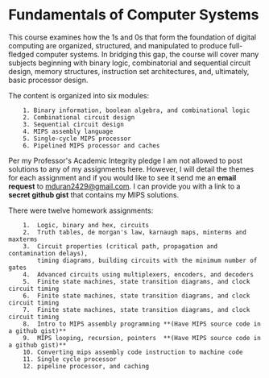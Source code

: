 # Fundamentals of Computer Systems

This course examines how the 1s and 0s that form the foundation of digital computing are organized, structured, and manipulated to produce full-fledged computer systems. In bridging this gap, the course will cover many subjects beginning with binary logic, combinatorial and sequential circuit design, memory structures, instruction set architectures, and, ultimately, basic processor design.

The content is organized into six modules:   

        1. Binary information, boolean algebra, and combinational logic   
        2. Combinational circuit design   
        3. Sequential circuit design   
        4. MIPS assembly language   
        5. Single-cycle MIPS processor   
        6. Pipelined MIPS processor and caches   

Per my Professor's Academic Integrity pledge I am not allowed to post solutions to any of my assignments here. However, I will detail the themes for each assignment and if you would like to see it send me an **email request** to mduran2429@gmail.com. I can provide you with a link to a **secret github gist** that contains my MIPS solutions.

There were twelve homework assignments:

        1.  Logic, binary and hex, circuits
        2.  Truth tables, de morgan's law, karnaugh maps, minterms and maxterms
        3.  Circuit properties (critical path, propagation and contamination delays), 
            timing diagrams, building circuits with the minimum number of gates
        4.  Advanced circuits using multiplexers, encoders, and decoders
        5.  Finite state machines, state transition diagrams, and clock circuit timing
        6.  Finite state machines, state transition diagrams, and clock circuit timing
        7.  Finite state machines, state transition diagrams, and clock circuit timing
        8.  Intro to MIPS assembly programming **(Have MIPS source code in a github gist)**
        9.  MIPS looping, recursion, pointers  **(Have MIPS source code in a github gist)**
        10. Converting mips assembly code instruction to machine code
        11. Single cycle processor
        12. pipeline processor, and caching
